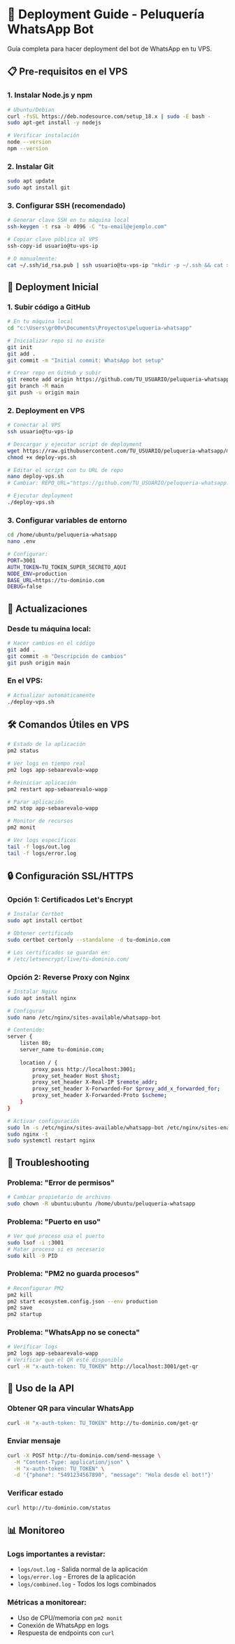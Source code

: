 # 🚀 Deployment Guide - Peluquería WhatsApp Bot

Guía completa para hacer deployment del bot de WhatsApp en tu VPS.

## 📋 Pre-requisitos en el VPS

### 1. Instalar Node.js y npm
```bash
# Ubuntu/Debian
curl -fsSL https://deb.nodesource.com/setup_18.x | sudo -E bash -
sudo apt-get install -y nodejs

# Verificar instalación
node --version
npm --version
```

### 2. Instalar Git
```bash
sudo apt update
sudo apt install git
```

### 3. Configurar SSH (recomendado)
```bash
# Generar clave SSH en tu máquina local
ssh-keygen -t rsa -b 4096 -C "tu-email@ejemplo.com"

# Copiar clave pública al VPS
ssh-copy-id usuario@tu-vps-ip

# O manualmente:
cat ~/.ssh/id_rsa.pub | ssh usuario@tu-vps-ip "mkdir -p ~/.ssh && cat >> ~/.ssh/authorized_keys"
```

## 🔧 Deployment Inicial

### 1. Subir código a GitHub
```bash
# En tu máquina local
cd "c:\Users\gr00v\Documents\Proyectos\peluqueria-whatsapp"

# Inicializar repo si no existe
git init
git add .
git commit -m "Initial commit: WhatsApp bot setup"

# Crear repo en GitHub y subir
git remote add origin https://github.com/TU_USUARIO/peluqueria-whatsapp.git
git branch -M main
git push -u origin main
```

### 2. Deployment en VPS
```bash
# Conectar al VPS
ssh usuario@tu-vps-ip

# Descargar y ejecutar script de deployment
wget https://raw.githubusercontent.com/TU_USUARIO/peluqueria-whatsapp/main/deploy-vps.sh
chmod +x deploy-vps.sh

# Editar el script con tu URL de repo
nano deploy-vps.sh
# Cambiar: REPO_URL="https://github.com/TU_USUARIO/peluqueria-whatsapp.git"

# Ejecutar deployment
./deploy-vps.sh
```

### 3. Configurar variables de entorno
```bash
cd /home/ubuntu/peluqueria-whatsapp
nano .env

# Configurar:
PORT=3001
AUTH_TOKEN=TU_TOKEN_SUPER_SECRETO_AQUI
NODE_ENV=production
BASE_URL=https://tu-dominio.com
DEBUG=false
```

## 🔄 Actualizaciones

### Desde tu máquina local:
```bash
# Hacer cambios en el código
git add .
git commit -m "Descripción de cambios"
git push origin main
```

### En el VPS:
```bash
# Actualizar automáticamente
./deploy-vps.sh
```

## 🛠️ Comandos Útiles en VPS

```bash
# Estado de la aplicación
pm2 status

# Ver logs en tiempo real
pm2 logs app-sebaarevalo-wapp

# Reiniciar aplicación
pm2 restart app-sebaarevalo-wapp

# Parar aplicación
pm2 stop app-sebaarevalo-wapp

# Monitor de recursos
pm2 monit

# Ver logs específicos
tail -f logs/out.log
tail -f logs/error.log
```

## 🔒 Configuración SSL/HTTPS

### Opción 1: Certificados Let's Encrypt
```bash
# Instalar Certbot
sudo apt install certbot

# Obtener certificado
sudo certbot certonly --standalone -d tu-dominio.com

# Los certificados se guardan en:
# /etc/letsencrypt/live/tu-dominio.com/
```

### Opción 2: Reverse Proxy con Nginx
```bash
# Instalar Nginx
sudo apt install nginx

# Configurar
sudo nano /etc/nginx/sites-available/whatsapp-bot

# Contenido:
server {
    listen 80;
    server_name tu-dominio.com;
    
    location / {
        proxy_pass http://localhost:3001;
        proxy_set_header Host $host;
        proxy_set_header X-Real-IP $remote_addr;
        proxy_set_header X-Forwarded-For $proxy_add_x_forwarded_for;
        proxy_set_header X-Forwarded-Proto $scheme;
    }
}

# Activar configuración
sudo ln -s /etc/nginx/sites-available/whatsapp-bot /etc/nginx/sites-enabled/
sudo nginx -t
sudo systemctl restart nginx
```

## 🚨 Troubleshooting

### Problema: "Error de permisos"
```bash
# Cambiar propietario de archivos
sudo chown -R ubuntu:ubuntu /home/ubuntu/peluqueria-whatsapp
```

### Problema: "Puerto en uso"
```bash
# Ver qué proceso usa el puerto
sudo lsof -i :3001
# Matar proceso si es necesario
sudo kill -9 PID
```

### Problema: "PM2 no guarda procesos"
```bash
# Reconfigurar PM2
pm2 kill
pm2 start ecosystem.config.json --env production
pm2 save
pm2 startup
```

### Problema: "WhatsApp no se conecta"
```bash
# Verificar logs
pm2 logs app-sebaarevalo-wapp
# Verificar que el QR esté disponible
curl -H "x-auth-token: TU_TOKEN" http://localhost:3001/get-qr
```

## 📱 Uso de la API

### Obtener QR para vincular WhatsApp
```bash
curl -H "x-auth-token: TU_TOKEN" http://tu-dominio.com/get-qr
```

### Enviar mensaje
```bash
curl -X POST http://tu-dominio.com/send-message \
  -H "Content-Type: application/json" \
  -H "x-auth-token: TU_TOKEN" \
  -d '{"phone": "5491234567890", "message": "Hola desde el bot!"}'
```

### Verificar estado
```bash
curl http://tu-dominio.com/status
```

## 📊 Monitoreo

### Logs importantes a revistar:
- `logs/out.log` - Salida normal de la aplicación
- `logs/error.log` - Errores de la aplicación  
- `logs/combined.log` - Todos los logs combinados

### Métricas a monitorear:
- Uso de CPU/memoria con `pm2 monit`
- Conexión de WhatsApp en logs
- Respuesta de endpoints con `curl`
